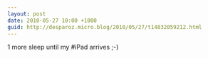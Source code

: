 ```yaml
---
layout: post
date: 2010-05-27 10:00 +1000
guid: http://desparoz.micro.blog/2010/05/27/t14832059212.html
---
```

1 more sleep until my #iPad arrives ;-)
